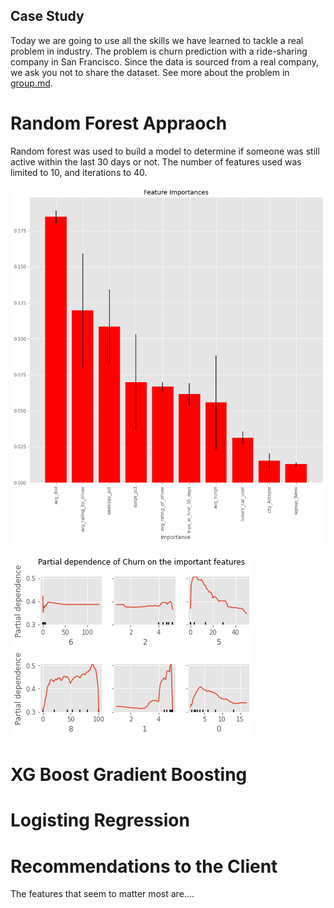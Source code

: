 ## Case Study

Today we are going to use all the skills we have learned to tackle a real
problem in industry. The problem is churn prediction with a ride-sharing
company in San Francisco.  Since the data is sourced from a real company, we
ask you not to share the dataset. See more about the problem in
[group.md](group.md). 


# Random Forest Appraoch

Random forest was used to build a model to determine if someone was still active within the last 30 days or not. The number of features used was limited to 10, and iterations to 40. 

![alt text](./img/feature_imp.png)

![alt text](./img/partial_dep.png)
# XG Boost Gradient Boosting

# Logisting Regression

# Recommendations to the Client

The features that seem to matter most are.... 

